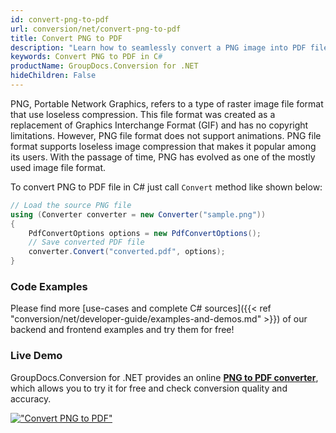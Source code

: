 ```yaml
---
id: convert-png-to-pdf
url: conversion/net/convert-png-to-pdf
title: Convert PNG to PDF
description: "Learn how to seamlessly convert a PNG image into PDF file with a couple of simple steps. Use GroupDocs.Conversion for .NET to transform images into PDF and many other file types."
keywords: Convert PNG to PDF in C#
productName: GroupDocs.Conversion for .NET
hideChildren: False
---
```


PNG, Portable Network Graphics, refers to a type of raster image file format that use loseless compression. This file format was created as a replacement of Graphics Interchange Format (GIF) and has no copyright limitations. However, PNG file format does not support animations. PNG file format supports loseless image compression that makes it popular among its users. With the passage of time, PNG has evolved as one of the mostly used image file format.

To convert PNG to PDF file in C# just call `Convert` method like shown below:

```csharp
// Load the source PNG file
using (Converter converter = new Converter("sample.png"))
{
    PdfConvertOptions options = new PdfConvertOptions();
    // Save converted PDF file
    converter.Convert("converted.pdf", options);
}
```

### Code Examples

Please find more [use-cases and complete C# sources]({{< ref "conversion/net/developer-guide/examples-and-demos.md" >}}) of our backend and frontend examples and try them for free!

### Live Demo

GroupDocs.Conversion for .NET provides an online [**PNG to PDF converter**](https://products.groupdocs.app/conversion/png-to-pdf), which allows you to try it for free and check conversion quality and accuracy.

[!["Convert PNG to PDF"](conversion/net/images/convert-png-to-pdf.png)](https://products.groupdocs.app/conversion/png-to-pdf)